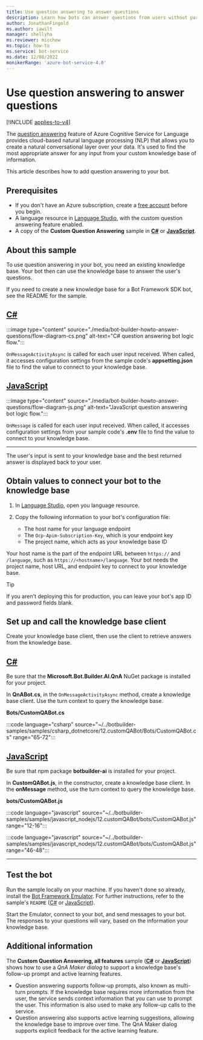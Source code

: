 ```yaml
---
title: Use question answering to answer questions
description: Learn how bots can answer questions from users without parsing or interpreting the questions. See how to use question answering for this task.
author: JonathanFingold
ms.author: iawilt
manager: shellyha
ms.reviewer: micchow
ms.topic: how-to
ms.service: bot-service
ms.date: 12/08/2022
monikerRange: 'azure-bot-service-4.0'
---
```


# Use question answering to answer questions

[!INCLUDE [applies-to-v4](./includes/applies-to-v4-current.md)]

The [question answering](v4sdk/bot-builder-concept-luis.md#question-answering) feature of Azure Cognitive Service for Language provides cloud-based natural language processing (NLP) that allows you to create a natural conversational layer over your data. It's used to find the most appropriate answer for any input from your custom knowledge base of information.

This article describes how to add question answering to your bot.

## Prerequisites

- If you don't have an Azure subscription, create a [free account](https://azure.microsoft.com/free/?WT.mc_id=A261C142F) before you begin.
- A language resource in [Language Studio](https://language.cognitive.azure.com/), with the custom question answering feature enabled.
- A copy of the **Custom Question Answering** sample in [**C#**][cs sample] or [**JavaScript**][js sample].

[cs sample]: https://github.com/microsoft/BotBuilder-Samples/tree/main/samples/csharp_dotnetcore/12.customQABot
[js sample]: https://github.com/microsoft/BotBuilder-Samples/tree/main/samples/javascript_nodejs/12.customQABot

## About this sample

To use question answering in your bot, you need an existing knowledge base. Your bot then can use the knowledge base to answer the user's questions.

If you need to create a new knowledge base for a Bot Framework SDK bot, see the README for the sample.

## [C#](#tab/cs)

:::image type="content" source="./media/bot-builder-howto-answer-questions/flow-diagram-cs.png" alt-text="C# question answering bot logic flow.":::

`OnMessageActivityAsync` is called for each user input received. When called, it accesses configuration settings from the sample code's **appsetting.json** file to find the value to connect to your knowledge base.

## [JavaScript](#tab/js)

:::image type="content" source="./media/bot-builder-howto-answer-questions/flow-diagram-js.png" alt-text="JavaScript question answering bot logic flow.":::

`OnMessage` is called for each user input received. When called, it accesses configuration settings from your sample code's **.env** file to find the value to connect to your knowledge base.

---

The user's input is sent to your knowledge base and the best returned answer is displayed back to your user.

## Obtain values to connect your bot to the knowledge base

1. In [Language Studio](https://language.cognitive.azure.com/), open you language resource.
1. Copy the following information to your bot's configuration file:

    - The host name for your language endpoint
    - The `Ocp-Apim-Subscription-Key`, which is your endpoint key
    - The project name, which acts as your knowledge base ID

Your host name is the part of the endpoint URL between `https://` and `/language`, such as `https://<hostname>/language`. Your bot needs the project name, host URL, and endpoint key to connect to your knowledge base.

> [!TIP]
> If you aren't deploying this for production, you can leave your bot's app ID and password fields blank.

## Set up and call the knowledge base client

Create your knowledge base client, then use the client to retrieve answers from the knowledge base.

## [C#](#tab/cs)

Be sure that the **Microsoft.Bot.Builder.AI.QnA** NuGet package is installed for your project.

In **QnABot.cs**, in the `OnMessageActivityAsync` method, create a knowledge base client. Use the turn context to query the knowledge base.

**Bots/CustomQABot.cs**

:::code language="csharp" source="~/../botbuilder-samples/samples/csharp_dotnetcore/12.customQABot/Bots/CustomQABot.cs" range="65-72":::

## [JavaScript](#tab/js)

Be sure that npm package **botbuilder-ai** is installed for your project.

In **CustomQABot.js**, in the constructor, create a knowledge base client. In the **onMessage** method, use the turn context to query the knowledge base.

**bots/CustomQABot.js**

:::code language="javascript" source="~/../botbuilder-samples/samples/javascript_nodejs/12.customQABot/bots/CustomQABot.js" range="12-16":::

:::code language="javascript" source="~/../botbuilder-samples/samples/javascript_nodejs/12.customQABot/bots/CustomQABot.js" range="46-48":::

---

## Test the bot

Run the sample locally on your machine. If you haven't done so already, install the [Bot Framework Emulator](https://github.com/Microsoft/BotFramework-Emulator/blob/master/README.md#download). For further instructions, refer to the sample's `README` ([C#][CS readme] or [JavaScript][JS readme]).

Start the Emulator, connect to your bot, and send messages to your bot. The responses to your questions will vary, based on the information your knowledge base.

[CS readme]: https://github.com/microsoft/BotBuilder-Samples/tree/main/samples/csharp_dotnetcore/12.customQABot#readme
[JS readme]: https://github.com/microsoft/BotBuilder-Samples/tree/main/samples/javascript_nodejs/12.customQABot#readme

## Additional information

The **Custom Question Answering, all features** sample ([**C#**][CS adv readme] or [**JavaScript**][JS adv readme]) shows how to use a _QnA Maker dialog_ to support a knowledge base's follow-up prompt and active learning features.

- Question answering supports follow-up prompts, also known as multi-turn prompts. If the knowledge base requires more information from the user, the service sends context information that you can use to prompt the user. This information is also used to make any follow-up calls to the service.
- Question answering also supports active learning suggestions, allowing the knowledge base to improve over time. The QnA Maker dialog supports explicit feedback for the active learning feature.

[CS adv readme]: https://github.com/microsoft/BotBuilder-Samples/tree/main/samples/csharp_dotnetcore/48.customQABot-all-features#readme
[JS adv readme]: https://github.com/microsoft/BotBuilder-Samples/tree/main/samples/javascript_nodejs/48.customQABot-all-features#readme
